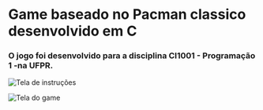 # Game baseado no Pacman classico desenvolvido em C

### O jogo foi desenvolvido para a disciplina CI1001 - Programação 1 -na UFPR.

![Tela de instruções](https://uploaddeimagens.com.br/imagens/bL6uc1Q)

![Tela do game](https://uploaddeimagens.com.br/imagens/2akkxW0)
